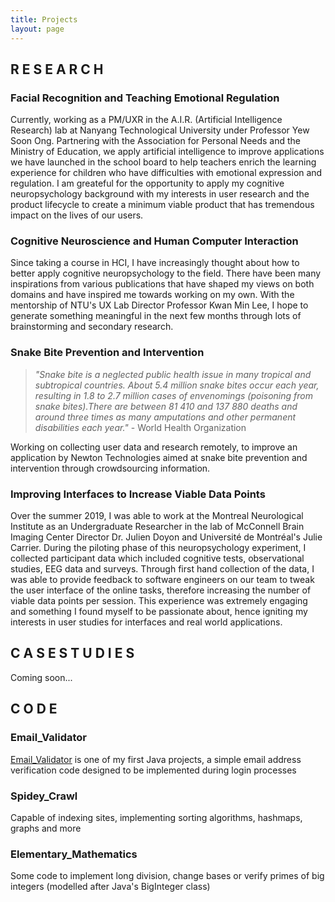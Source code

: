 ```yaml
---
title: Projects
layout: page
---
```


## R E S E A R C H
### Facial Recognition and Teaching Emotional Regulation
Currently, working as a PM/UXR in the A.I.R. (Artificial Intelligence Research) lab at Nanyang Technological University under Professor Yew Soon Ong. Partnering with the Association for Personal Needs and the Ministry of Education, we apply artificial intelligence to improve applications we have launched in the school board to help teachers enrich the learning experience for children who have difficulties with emotional expression and regulation. I am greateful for the opportunity to apply my cognitive neuropsychology background with my interests in user research and the product lifecycle to create a minimum viable product that has tremendous impact on the lives of our users.



### Cognitive Neuroscience and Human Computer Interaction 
Since taking a course in HCI, I have increasingly thought about how to better apply cognitive neuropsychology to the field. There have been many inspirations from various publications that have shaped my views on both domains and have inspired me towards working on my own. With the mentorship of NTU's UX Lab Director Professor Kwan Min Lee, I hope to generate something meaningful in the next few months through lots of brainstorming and secondary research. 



### Snake Bite Prevention and Intervention 
> <em> "Snake bite is a neglected public health issue in many tropical and subtropical countries. About 5.4 million snake bites occur each year, resulting in 1.8 to 2.7 million cases of envenomings (poisoning from snake bites).There are between 81 410 and 137 880 deaths and around three times as many amputations and other permanent disabilities each year." </em> - World Health Organization
  
  Working on collecting user data and research remotely, to improve an application by Newton Technologies aimed at snake bite prevention and intervention through crowdsourcing information. 



### Improving Interfaces to Increase Viable Data Points
Over the summer 2019, I was able to work at the Montreal Neurological Institute as an Undergraduate Researcher in the lab of McConnell Brain Imaging Center Director Dr. Julien Doyon and Université de Montréal's Julie Carrier. During the piloting phase of this neuropsychology experiment, I collected participant data which included cognitive tests, observational studies, EEG data and surveys. Through first hand collection of the data, I was able to provide feedback to software engineers on our team to tweak the user interface of the online tasks, therefore increasing the number of viable data points per session. This experience was extremely engaging and something I found myself to be passionate about, hence igniting my interests in user studies for interfaces and real world applications. 




## C A S E  S T U D I E S 
Coming soon...




## C O D E
### Email_Validator
[Email_Validator](https://github.com/im-mel/Email_Validator) is one of my first Java projects, a simple email address verification code designed to be implemented during login processes

### Spidey_Crawl 
Capable of indexing sites, implementing sorting algorithms, hashmaps, graphs and more 

### Elementary_Mathematics
Some code to implement long division, change bases or verify primes of big integers (modelled after Java's BigInteger class)


